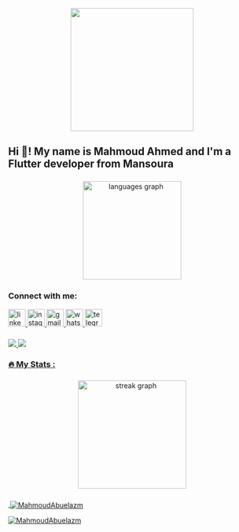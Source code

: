 <div align="center">
  <img height="250" src="https://camo.githubusercontent.com/62da68eb62b1e5f175f7d1f0191dd89a653d7908feb22d37d4a0ab07365d6791/68747470733a2f2f6d656469612e67697068792e636f6d2f6d656469612f4d3967624264396e6244724f5475314d71782f67697068792e676966"  />
</div>

###
<h2 align="left">Hi 👋! My name is Mahmoud Ahmed and I'm a Flutter developer from Mansoura</h2>

###

<div align="center">
  
<img src="https://github-readme-stats.vercel.app/api/top-langs?username=MahmoudAbuelazm&locale=en&hide_title=false&layout=compact&card_width=320&langs_count=5&theme=dracula&hide_border=false" height="200" alt="languages graph"  />  
</div>

###
<h3 align="left">Connect with me:</h3>
<div align="left">
  <a href="https://www.linkedin.com/in/mahmoud-abu-elazem-43b3aa254/">
    <img src="https://img.shields.io/static/v1?message=LinkedIn&logo=linkedin&label=&color=0077B5&logoColor=white&labelColor=&style=for-the-badge" height="35" alt="linkedin logo"  />
  <a href="https://www.instagram.com/mahmoud__abuelazm/">
    <img src="https://img.shields.io/static/v1?message=Instagram&logo=instagram&label=&color=E4405F&logoColor=white&labelColor=&style=for-the-badge" height="35" alt="instagram logo"  />
  <a href="mailto:mahmoudabuelazem2467@gmail.com">
    <img src="https://img.shields.io/static/v1?message=Gmail&logo=gmail&label=&color=D14836&logoColor=white&labelColor=&style=for-the-badge" height="35" alt="gmail logo"  />
 <a href="https://wa.me/+201021288238">
   <img src="https://img.shields.io/static/v1?message=Whatsapp&logo=whatsapp&label=&color=25D366&logoColor=white&labelColor=&style=for-the-badge" height="35" alt="whatsapp logo"  />
  <img src="https://img.shields.io/static/v1?message=Telegram&logo=telegram&label=&color=2CA5E0&logoColor=white&labelColor=&style=for-the-badge" height="35" alt="telegram logo"  />
</div>

###



<div align="left">
  <img src="https://visitor-badge.laobi.icu/badge?page_id=MahmoudAbuelazm.MahmoudAbuelazm&"  />
  <img src="https://profile-counter.glitch.me/MahmoudAbuelazm/count.svg?"  />
  
</div>
<div align="left">
  
</div>

<h3 align="left">🔥   My Stats :</h3>

###

<div align="center">
  <img src="https://streak-stats.demolab.com?user=MahmoudAbuelazm&locale=en&mode=daily&theme=dark&hide_border=false&border_radius=5&order=3" height="220" alt="streak graph"  />
</div>



###




<p>&nbsp;<img align="center" src="https://github-readme-stats.vercel.app/api?username=MahmoudAbuelazm&show_icons=true&locale=en" alt="MahmoudAbuelazm" /></p>

<p><img align="center" src="https://github-readme-streak-stats.herokuapp.com/?user=MahmoudAbuelazm&" alt="MahmoudAbuelazm" /></p>
